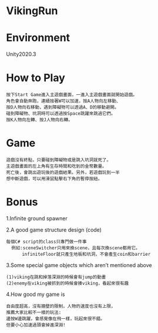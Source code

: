 # VikingRun



# Environment
Unity2020.3

# How to Play

    按下Start Game進入主遊戲畫面，一進入主遊戲畫面就開始遊戲。
    角色會自動奔跑，連續按著W可以加速，按A人物向左移動、
    按D人物向右移動，遇到障礙物可以透過A、D的移動避開。
    碰到障礙物、坑洞時可以透過按Space跳躍來跳過它們。
    按K人物向左轉、按J人物向右轉。

# Game

    遊戲沒有終點，只要碰到障礙物或是跳入坑洞就死了。
    主遊戲畫面的左上角有生存時間和吃到的金幣數量。
    死亡後，會跳出遊玩後的遊戲結果。另外，若遊戲玩到一半
    想中斷遊戲，可以用滑鼠點擊右下角的暫停按紐。

# Bonus

1.Infinite ground spawner

2.A good game structure design (code)

    每個C# script的class只專門做一件事
      例如:sceneSwitcher只用來換scene，且每次換scene都用它。
          infiniteFloor就只產生地板和坑洞，不會產生coin和barrier

3.Some special game objects which aren’t mentioned above
  
    (1)viking在跳和掉落深淵的時候會有jump的動畫
    (2)enemy在viking被抓到的時候會揍viking，看起來很有趣

4.How good my game is
  
    自由度超高，沒有牆壁的限制，人物的速度也沒有上限，
    推薦大家比較不一樣的玩法:
    邊按W邊跳躍，會感覺像在飛一樣，玩起來很不錯。
    但要小心加速過頭會掉進深淵!
